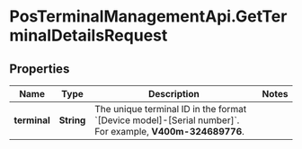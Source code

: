 # PosTerminalManagementApi.GetTerminalDetailsRequest

## Properties

Name | Type | Description | Notes
------------ | ------------- | ------------- | -------------
**terminal** | **String** | The unique terminal ID in the format &#x60;[Device model]-[Serial number]&#x60;.   For example, **V400m-324689776**. | 


